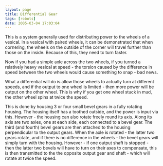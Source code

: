 ```yaml
---
layout: page
title: Differential Gear
tags: [robots]
date: 2005-03-04 17:03:04
---
```

This is a system generally used for distributing power to the wheels of a vesical. In a vesical with paired wheels, it can be demonstrated that when cornering, the wheels on the outside of the corner will travel further than those on the inside. Because of this, they need to turn faster.

Now if you had a simple axle across the two wheels, if you turned a relatively heavy vesical at speed - the torsion caused by the difference in speed between the two wheels would cause something to snap - bad news.

What a differential will do is allow those wheels to actually turn at different speeds, and if the output to one wheel is limited - then more power will be output on the other wheel. This is why if you get one wheel stuck in mud, the other wheel spins at twice the speed.

This is done by housing 3 or four small bevel gears in a fully rotating housing. The housing itself has a toothed outside, and the power is input via this. However - the housing can also rotate freely round its axis. Along its axis are two axles, one at each side, each connected to a bevel gear. The third (and fourth) bevel gears are then attached to the housing perpendicular to the output gears. When the axle is rotated - the latter two gears rotate, and if there is no difference in the wheels - the bevel gears will simply turn with the housing. However - if one output shaft is stopped - then the latter two bevels will have to turn on their axes to compensate, this is then transmitted to the the opposite output gear and shaft - which will rotate at twice the speed.
